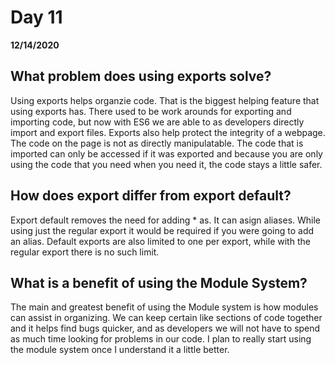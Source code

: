 # Day 11
__12/14/2020__

## What problem does using exports solve?

Using exports helps organzie code. That is the biggest helping feature that using exports has. There used to be work arounds for exporting and importing code, but now with ES6 we are able to as developers directly import and export files. Exports also help protect the integrity of a webpage. The code on the page is not as directly manipulatable. The code that is imported can only be accessed if it was exported and because you are only using the code that you need when you need it, the code stays a little safer.


## How does export differ from export default?

Export default removes the need for adding * as. It can asign aliases. While using just the regular export it would be required if you were going to add an alias. Default exports are also limited to one per export, while with the regular export there is no such limit.


## What is a benefit of using the Module System?

The main and greatest benefit of using the Module system is how modules can assist in organizing. We can keep certain like sections of code together and it helps find bugs quicker, and as developers we will not have to spend as much time looking for problems in our code. I plan to really start using the module system once I understand it a little better.

